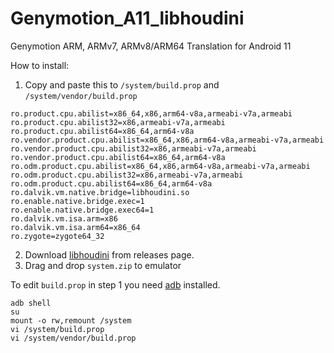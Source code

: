# Genymotion_A11_libhoudini
Genymotion ARM, ARMv7, ARMv8/ARM64 Translation for Android 11


How to install:

1. Copy and paste this to `/system/build.prop` and `/system/vendor/build.prop`
```
ro.product.cpu.abilist=x86_64,x86,arm64-v8a,armeabi-v7a,armeabi
ro.product.cpu.abilist32=x86,armeabi-v7a,armeabi
ro.product.cpu.abilist64=x86_64,arm64-v8a
ro.vendor.product.cpu.abilist=x86_64,x86,arm64-v8a,armeabi-v7a,armeabi
ro.vendor.product.cpu.abilist32=x86,armeabi-v7a,armeabi
ro.vendor.product.cpu.abilist64=x86_64,arm64-v8a
ro.odm.product.cpu.abilist=x86_64,x86,arm64-v8a,armeabi-v7a,armeabi
ro.odm.product.cpu.abilist32=x86,armeabi-v7a,armeabi
ro.odm.product.cpu.abilist64=x86_64,arm64-v8a
ro.dalvik.vm.native.bridge=libhoudini.so
ro.enable.native.bridge.exec=1
ro.enable.native.bridge.exec64=1
ro.dalvik.vm.isa.arm=x86
ro.dalvik.vm.isa.arm64=x86_64
ro.zygote=zygote64_32
```
2. Download [libhoudini](https://github.com/niizam/Genymotion_A11_libhoudini/releases/download/1.0/system.zip) from releases page.
3. Drag and drop `system.zip` to emulator

To edit `build.prop` in step 1 you need [adb](https://www.xda-developers.com/install-adb-windows-macos-linux/) installed.
```
adb shell
su
mount -o rw,remount /system
vi /system/build.prop
vi /system/vendor/build.prop
```
